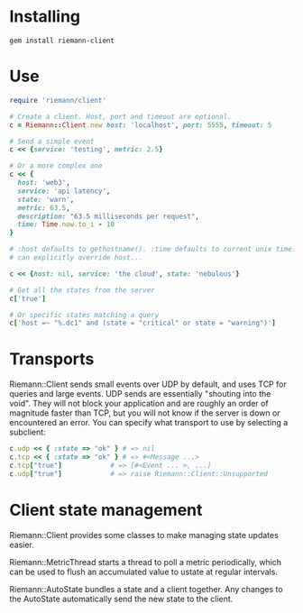 Installing
==========

    gem install riemann-client

Use
===

``` ruby
require 'riemann/client'

# Create a client. Host, port and timeout are optional.
c = Riemann::Client.new host: 'localhost', port: 5555, timeout: 5

# Send a simple event
c << {service: 'testing', metric: 2.5}

# Or a more complex one
c << {
  host: 'web3',
  service: 'api latency',
  state: 'warn',
  metric: 63.5,
  description: "63.5 milliseconds per request",
  time: Time.now.to_i - 10
}

# :host defaults to gethostname(). :time defaults to current unix time. You
# can explicitly override host...

c << {host: nil, service: 'the cloud', state: 'nebulous'}

# Get all the states from the server
c['true']

# Or specific states matching a query
c['host =~ "%.dc1" and (state = "critical" or state = "warning")']

```

Transports
==========

Riemann::Client sends small events over UDP by default, and uses TCP for
queries and large events. UDP sends are essentially "shouting into the void".
They will not block your application and are roughly an order of magnitude
faster than TCP, but you will not know if the server is down or encountered an
error. You can specify what transport to use by selecting a subclient:

``` ruby
c.udp << { :state => "ok" } # => nil
c.tcp << { :state => "ok" } # => #<Message ...>
c.tcp["true"]            # => [#<Event ... >, ...]
c.udp["true"]            # => raise Riemann::Client::Unsupported
```

Client state management
=======================

Riemann::Client provides some classes to make managing state updates easier.

Riemann::MetricThread starts a thread to poll a metric periodically, which can
be used to flush an accumulated value to ustate at regular intervals.

Riemann::AutoState bundles a state and a client together. Any changes to the
AutoState automatically send the new state to the client.
